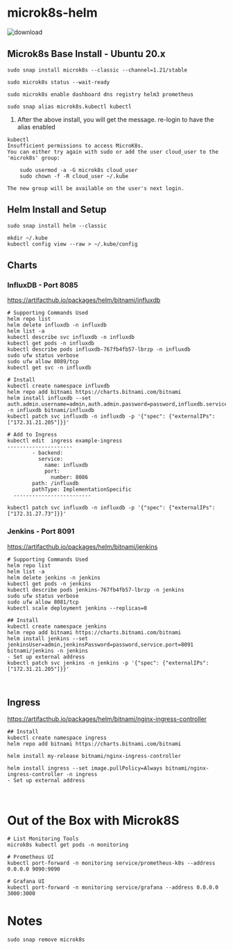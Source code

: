 # microk8s-helm


![download](https://user-images.githubusercontent.com/993459/111545821-ea5d5880-8733-11eb-9352-d22f812e9fb0.png)

## Microk8s Base Install - Ubuntu 20.x
```
sudo snap install microk8s --classic --channel=1.21/stable
```
```
sudo microk8s status --wait-ready 
```
```
sudo microk8s enable dashboard dns registry helm3 prometheus 
```
```
sudo snap alias microk8s.kubectl kubectl    
```
1. After the above install, you will get the message. re-login to have the alias enabled
```
kubectl
Insufficient permissions to access MicroK8s.
You can either try again with sudo or add the user cloud_user to the 'microk8s' group:

    sudo usermod -a -G microk8s cloud_user
    sudo chown -f -R cloud_user ~/.kube

The new group will be available on the user's next login.
```

## Helm Install and Setup
```
sudo snap install helm --classic

mkdir ~/.kube
kubectl config view --raw > ~/.kube/config

```

## Charts


### InfluxDB - Port 8085
https://artifacthub.io/packages/helm/bitnami/influxdb
```
# Supporting Commands Used
helm repo list 
helm delete influxdb -n influxdb
helm list -a
kubectl describe svc influxdb -n influxdb
kubectl get pods -n influxdb
kubectl describe pods influxdb-767fb4fb57-lbrzp -n influxdb
sudo ufw status verbose
sudo ufw allow 8089/tcp
kubectl get svc -n influxdb

# Install 
kubectl create namespace influxdb
helm repo add bitnami https://charts.bitnami.com/bitnami
helm install influxdb --set auth.admin.username=admin,auth.admin.password=password,influxdb.service.type=LoadBalancer,influxdb.service.port=8085 -n influxdb bitnami/influxdb
kubectl patch svc influxdb -n influxdb -p '{"spec": {"externalIPs":["172.31.21.205"]}}'

# Add to Ingress
kubectl edit  ingress example-ingress
---------------------
        - backend:
          service:
            name: influxdb
            port:
              number: 8086
        path: /influxdb
        pathType: ImplementationSpecific
  -------------------------

kubectl patch svc influxdb -n influxdb -p '{"spec": {"externalIPs":["172.31.27.73"]}}'
```

### Jenkins - Port 8091
https://artifacthub.io/packages/helm/bitnami/jenkins
```
# Supporting Commands Used
helm repo list 
helm list -a
helm delete jenkins -n jenkins
kubectl get pods -n jenkins
kubectl describe pods jenkins-767fb4fb57-lbrzp -n jenkins
sudo ufw status verbose
sudo ufw allow 8081/tcp
kubectl scale deployment jenkins --replicas=0

## Install
kubectl create namespace jenkins
helm repo add bitnami https://charts.bitnami.com/bitnami
helm install jenkins --set jenkinsUser=admin,jenkinsPassword=password,service.port=8091 bitnami/jenkins -n jenkins
- Set up external address
kubectl patch svc jenkins -n jenkins -p '{"spec": {"externalIPs":["172.31.21.205"]}}'

  
```

## Ingress
https://artifacthub.io/packages/helm/bitnami/nginx-ingress-controller
```
## Install
kubectl create namespace ingress
helm repo add bitnami https://charts.bitnami.com/bitnami

helm install my-release bitnami/nginx-ingress-controller

helm install ingress --set image.pullPolicy=Always bitnami/nginx-ingress-controller -n ingress
- Set up external address



```

# Out of the Box with Microk8S
```
# List Monitoring Tools
microk8s kubectl get pods -n monitoring

# Prometheus UI
kubectl port-forward -n monitoring service/prometheus-k8s --address 0.0.0.0 9090:9090

# Grafana UI
kubectl port-forward -n monitoring service/grafana --address 0.0.0.0 3000:3000

```

# Notes
```
sudo snap remove microk8s
```
